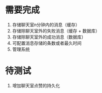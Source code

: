 # 需要完成

1. 存储聊天室n分钟内的消息（缓存）
2. 存储除聊天室外的失败消息（缓存 + 数据库） 
3. 存储除聊天室外的成功消息（数据库） 
4. 可配置消息存储的条数或者最久时间 
5. 管理系统

# 待测试

1. 增加聊天室点赞的持久化
